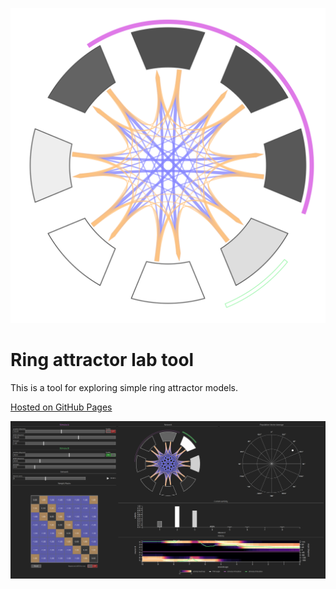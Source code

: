 ![Ring attractor network model](./images/ring.svg)

# Ring attractor lab tool

This is a tool for exploring simple ring attractor models.

[Hosted on GitHub Pages](https://nilsceberg.github.io/ring-attractor-lab)

![Screenshot](./images/screenshot.png)
